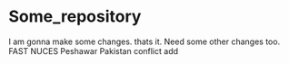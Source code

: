 # Some_repository
I am gonna make some changes. thats it.
Need some other changes too. FAST NUCES
Peshawar Pakistan conflict add
